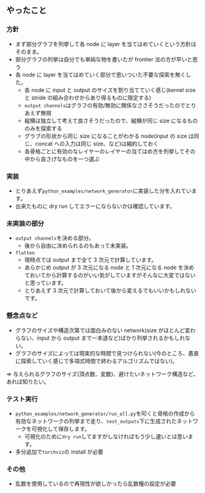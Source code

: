 ## やったこと

### 方針

- まず部分グラフを列挙して各 node に layer を当てはめていくという方針はそのまま。
- 部分グラフの列挙は自分でも単純な物を書いたが frontier 法の方が早いと思う
- 各 node に layer を当てはめていく部分で思いついた不要な探索を無くした。
  - 各 node に input と output のサイズを割り当てていく感じ(kernel size と stride の組み合わせからあり得るものに限定する)
  - `output channels`はグラフの有効/無効に関係なささそうだったのでとりあえず無視
  - 縦横は独立して考えて良さそうだったので、縦横が同じ size になるもののみを探索する
  - グラブの形状から同じ size になることがわかる node(input の size は同じ、concat への入力は同じ size、など)は縮約しておく
  - 各骨格ごとに有効のなレイヤーのレイヤーの当てはめ方を列挙してその中から良さげなものを一つ選ぶ

### 実装

- とりあえず`python_examples/network_generator`に実装した分を入れています。
- 出来たものに dry run してエラーにならないかは確認しています。

### 未実装の部分

- `output channels`を決める部分。
  - 後から自由に決められるのもあって未実装。
- `flatten`
  - 現時点では output まで全て 3 次元で計算しています。
  - あらかじめ output が 3 次元になる node と 1 次元になる node を決めておいてから計算するのがいい気がしていますがそんなに大変ではないと思っています。
  - とりあえず 3 次元で計算しておいて後から変えるでもいいかもしれないです。

### 懸念点など

- グラフのサイズや構造次第では面白みのない network(size がほとんど変わらない、input から output まで一本道など)ばかり列挙されるかもしれない。
- グラフのサイズによっては現実的な時間で見つけられない(今のところ、愚直に探索していく感じで多項式時間で終わるアルゴリズムではない)。

=> 与えられるグラフのサイズ(頂点数、変数)、避けたいネットワーク構造など、あれば知りたい。

### テスト実行

- `python_examples/network_generator/run_all.py`を叩くと骨格の作成から有効なネットワークの列挙まで走り、`test_outputs`下に生成されたネットワークを可視化して保存します。
  - 可視化のために`dry run`してますがしなければもう少し速いとは思います。
- 多分追加で`torchviz`の install が必要

### その他

- 乱数を使用しているので再現性が欲しかったら乱数種の設定が必要
